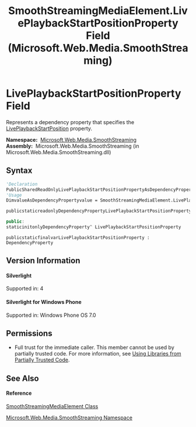 ﻿---
title: SmoothStreamingMediaElement.LivePlaybackStartPositionProperty Field (Microsoft.Web.Media.SmoothStreaming)
TOCTitle: LivePlaybackStartPositionProperty Field
ms:assetid: F:Microsoft.Web.Media.SmoothStreaming.SmoothStreamingMediaElement.LivePlaybackStartPositionProperty
ms:mtpsurl: https://msdn.microsoft.com/en-us/library/microsoft.web.media.smoothstreaming.smoothstreamingmediaelement.liveplaybackstartpositionproperty(v=VS.90)
ms:contentKeyID: 23960978
ms.date: 05/02/2012
mtps_version: v=VS.90
f1_keywords:
- Microsoft.Web.Media.SmoothStreaming.SmoothStreamingMediaElement.LivePlaybackStartPositionProperty
dev_langs:
- CSharp
- JScript
- VB
- c++
api_location:
- Microsoft.Web.Media.SmoothStreaming.dll
api_name:
- Microsoft.Web.Media.SmoothStreaming.SmoothStreamingMediaElement.LivePlaybackStartPositionProperty
api_type:
- Managed
topic_type:
- apiref
- kbSyntax
product_family_name: VS
ROBOTS: INDEX,FOLLOW
---

# LivePlaybackStartPositionProperty Field

Represents a dependency property that specifies the [LivePlaybackStartPosition](smoothstreamingmediaelement-liveplaybackstartposition-property-microsoft-web-media-smoothstreaming_1.md) property.

**Namespace:**  [Microsoft.Web.Media.SmoothStreaming](microsoft-web-media-smoothstreaming-namespace_1.md)  
**Assembly:**  Microsoft.Web.Media.SmoothStreaming (in Microsoft.Web.Media.SmoothStreaming.dll)

## Syntax

``` vb
'Declaration
PublicSharedReadOnlyLivePlaybackStartPositionPropertyAsDependencyProperty
'Usage
DimvalueAsDependencyPropertyvalue = SmoothStreamingMediaElement.LivePlaybackStartPositionProperty
```

``` csharp
publicstaticreadonlyDependencyPropertyLivePlaybackStartPositionProperty
```

``` c++
public:
staticinitonlyDependencyProperty^ LivePlaybackStartPositionProperty
```

``` jscript
publicstaticfinalvarLivePlaybackStartPositionProperty : DependencyProperty
```

## Version Information

#### Silverlight

Supported in: 4  

#### Silverlight for Windows Phone

Supported in: Windows Phone OS 7.0  

## Permissions

  - Full trust for the immediate caller. This member cannot be used by partially trusted code. For more information, see [Using Libraries from Partially Trusted Code](https://msdn.microsoft.com/en-us/library/8skskf63\(v=vs.90\)).

## See Also

#### Reference

[SmoothStreamingMediaElement Class](smoothstreamingmediaelement-class-microsoft-web-media-smoothstreaming_1.md)

[Microsoft.Web.Media.SmoothStreaming Namespace](microsoft-web-media-smoothstreaming-namespace_1.md)

